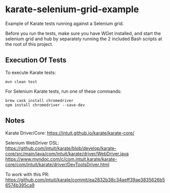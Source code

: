 # karate-selenium-grid-example

Example of Karate tests running against a Selenium grid.


Before you run the tests, make sure you have WGet installed, and start the selenium grid and hub by separately running the 2 included Bash scripts at
the root of this project.

## Execution Of Tests

To execute Karate tests:

    mvn clean test
    
For Selenium Karate tests, run one of these commands:

    brew cask install chromedriver
    npm install chromedriver --save-dev
    
## Notes

Karate Driver/Core:
https://intuit.github.io/karate/karate-core/

Selenium WebDriver DSL:
https://github.com/intuit/karate/blob/develop/karate-core/src/main/java/com/intuit/karate/driver/WebDriver.java
https://www.mvndoc.com/c/com.intuit.karate/karate-core/com/intuit/karate/driver/DevToolsDriver.html


To work with this PR:
https://github.com/intuit/karate/commit/ea2832b38c34aeff39ae3835626b56574b395ca9

